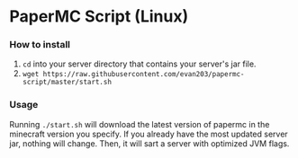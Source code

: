 # PaperMC Script (Linux)  
### How to install  
1. `cd` into your server directory that contains your server's jar file.    
2. `wget https://raw.githubusercontent.com/evan203/papermc-script/master/start.sh`  

### Usage  
Running `./start.sh` will download the latest version of papermc in the minecraft version you specify. If you already have the most updated server jar, nothing will change. Then, it will sart a server with optimized JVM flags.  
